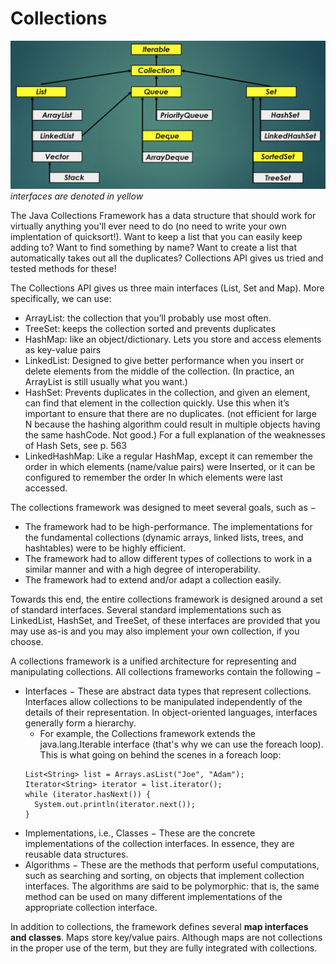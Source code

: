 # Collections

![collections](/img/collections.png)
*interfaces are denoted in yellow*

The Java Collections Framework has a data structure that should work for virtually anything you'll ever need to do (no need to write your own implentation of quicksort!). Want to keep a list that you can easily keep adding to? Want to find something by name? Want to create a list that automatically takes out all the duplicates? Collections API gives us tried and tested methods for these!

The Collections API gives us three main interfaces (List, Set and Map). More specifically, we can use:
* ArrayList: the collection that you’ll probably use most often.
* TreeSet: keeps the collection sorted and prevents duplicates
* HashMap: like an object/dictionary. Lets you store and access elements as key-value pairs
* LinkedList: Designed to give better performance when you insert or delete elements from the middle of the collection. (In practice, an ArrayList is still usually what you want.)
* HashSet: Prevents duplicates in the collection, and given an element, can find that element in the collection quickly. Use this when it’s important to ensure that there are no duplicates. (not efficient for large N because the hashing algorithm could result in multiple objects having the same hashCode. Not good.) For a full explanation of the weaknesses of Hash Sets, see p. 563
* LinkedHashMap: Like a regular HashMap, except it can remember the order in which elements (name/value pairs) were Inserted, or it can be configured to remember the order In which elements were last accessed.


The collections framework was designed to meet several goals, such as −
* The framework had to be high-performance. The implementations for the fundamental collections (dynamic arrays, linked lists, trees, and hashtables) were to be highly efficient.
* The framework had to allow different types of collections to work in a similar manner and with a high degree of interoperability.
* The framework had to extend and/or adapt a collection easily.

Towards this end, the entire collections framework is designed around a set of standard interfaces. Several standard implementations such as LinkedList, HashSet, and TreeSet, of these interfaces are provided that you may use as-is and you may also implement your own collection, if you choose.

A collections framework is a unified architecture for representing and manipulating collections. All collections frameworks contain the following −
* Interfaces − These are abstract data types that represent collections. Interfaces allow collections to be manipulated independently of the details of their representation. In object-oriented languages, interfaces generally form a hierarchy.
  * For example, the Collections framework extends the java.lang.Iterable interface (that's why we can use the foreach loop). This is what going on behind the scenes in a foreach loop:
  ```
  List<String> list = Arrays.asList("Joe", "Adam");
  Iterator<String> iterator = list.iterator();
  while (iterator.hasNext()) {
    System.out.println(iterator.next());
  }
  ```
* Implementations, i.e., Classes − These are the concrete implementations of the collection interfaces. In essence, they are reusable data structures.
* Algorithms − These are the methods that perform useful computations, such as searching and sorting, on objects that implement collection interfaces. The algorithms are said to be polymorphic: that is, the same method can be used on many different implementations of the appropriate collection interface.

In addition to collections, the framework defines several **map interfaces and classes**. Maps store key/value pairs. Although maps are not collections in the proper use of the term, but they are fully integrated with collections.
